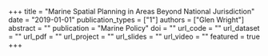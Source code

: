 +++
title = "Marine Spatial Planning in Areas Beyond National Jurisdiction"
date = "2019-01-01"
publication_types = ["1"]
authors = ["Glen Wright"]
abstract = ""
publication = "Marine Policy"
doi = ""
url_code = ""
url_dataset = ""
url_pdf = ""
url_project = ""
url_slides = ""
url_video = ""
featured = true
+++
